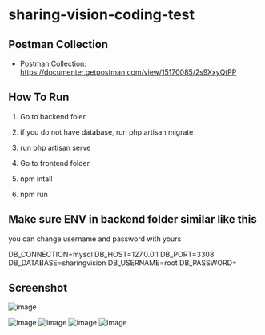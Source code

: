 # sharing-vision-coding-test

## Postman Collection
- Postman Collection: https://documenter.getpostman.com/view/15170085/2s9XxyQtPP

## How To Run
1. Go to backend foler
2. if you do not have database, run php artisan migrate
3. run php artisan serve

4. Go to frontend folder
5. npm intall
6. npm run

## Make sure ENV in backend folder similar like this
you can change username and password with yours

DB_CONNECTION=mysql
DB_HOST=127.0.0.1
DB_PORT=3308
DB_DATABASE=sharingvision
DB_USERNAME=root
DB_PASSWORD=

## Screenshot
![image](https://github.com/AwwalaK/sharing-vision-coding-test/assets/59392009/d4b61ad3-fb74-4c03-aac5-abb89026c9a6)

![image](https://github.com/AwwalaK/sharing-vision-coding-test/assets/59392009/8c24e1d0-4c70-4502-911a-0cc7cc7e65eb)
![image](https://github.com/AwwalaK/sharing-vision-coding-test/assets/59392009/81041a2c-f397-4204-9bfd-9f17112ed9be)
![image](https://github.com/AwwalaK/sharing-vision-coding-test/assets/59392009/4896b1df-4525-4c26-98b9-7a3a81ffcfbd)
![image](https://github.com/AwwalaK/sharing-vision-coding-test/assets/59392009/cf9eb8bf-e776-4d6d-b5c9-3781fd0c423b)

